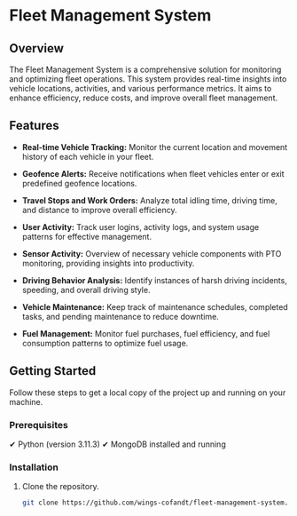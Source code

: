 # Fleet Management System

## Overview

The Fleet Management System is a comprehensive solution for monitoring and optimizing fleet operations. This system provides real-time insights into vehicle locations, activities, and various performance metrics. It aims to enhance efficiency, reduce costs, and improve overall fleet management.

## Features

- **Real-time Vehicle Tracking:** Monitor the current location and movement history of each vehicle in your fleet.

- **Geofence Alerts:** Receive notifications when fleet vehicles enter or exit predefined geofence locations.

- **Travel Stops and Work Orders:** Analyze total idling time, driving time, and distance to improve overall efficiency.

- **User Activity:** Track user logins, activity logs, and system usage patterns for effective management.

- **Sensor Activity:** Overview of necessary vehicle components with PTO monitoring, providing insights into productivity.

- **Driving Behavior Analysis:** Identify instances of harsh driving incidents, speeding, and overall driving style.

- **Vehicle Maintenance:** Keep track of maintenance schedules, completed tasks, and pending maintenance to reduce downtime.

- **Fuel Management:** Monitor fuel purchases, fuel efficiency, and fuel consumption patterns to optimize fuel usage.

## Getting Started

Follow these steps to get a local copy of the project up and running on your machine.

### Prerequisites

&#10004; Python (version 3.11.3)
&#10004; MongoDB installed and running

### Installation

1. Clone the repository.

   ```bash
   git clone https://github.com/wings-cofandt/fleet-management-system.git
